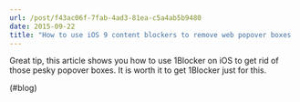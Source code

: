 ```yaml
---
url: /post/f43ac06f-7fab-4ad3-81ea-c5a4ab5b9480
date: 2015-09-22
title: "How to use iOS 9 content blockers to remove web popover boxes | Macworld"
---
```


Great tip, this article shows you how to use 1Blocker on iOS to get rid of those pesky popover boxes. It is worth it to get 1Blocker just for this.



(#blog)